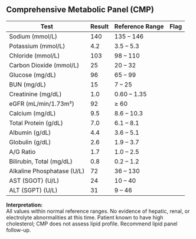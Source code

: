 ## Comprehensive Metabolic Panel (CMP)

| Test                      | Result  | Reference Range          | Flag  |
|----------------------------|---------|--------------------------|-------|
| Sodium (mmol/L)           | 140     | 135 – 146                |       |
| Potassium (mmol/L)        | 4.2     | 3.5 – 5.3                |       |
| Chloride (mmol/L)         | 103     | 98 – 110                 |       |
| Carbon Dioxide (mmol/L)   | 25      | 20 – 32                  |       |
| Glucose (mg/dL)           | 96      | 65 – 99                  |       |
| BUN (mg/dL)               | 15      | 7 – 25                   |       |
| Creatinine (mg/dL)        | 1.0     | 0.60 – 1.35              |       |
| eGFR (mL/min/1.73m²)      | 92      | ≥ 60                     |       |
| Calcium (mg/dL)           | 9.5     | 8.6 – 10.3               |       |
| Total Protein (g/dL)      | 7.0     | 6.1 – 8.1                |       |
| Albumin (g/dL)            | 4.4     | 3.6 – 5.1                |       |
| Globulin (g/dL)           | 2.6     | 1.9 – 3.7                |       |
| A/G Ratio                 | 1.7     | 1.0 – 2.5                |       |
| Bilirubin, Total (mg/dL)  | 0.8     | 0.2 – 1.2                |       |
| Alkaline Phosphatase (U/L)| 72      | 36 – 130                 |       |
| AST (SGOT) (U/L)          | 24      | 10 – 40                  |       |
| ALT (SGPT) (U/L)          | 31      | 9 – 46                   |       |

**Interpretation:**  
All values within normal reference ranges. No evidence of hepatic, renal, or electrolyte abnormalities at this time. Patient known to have high cholesterol; CMP does not assess lipid profile. Recommend lipid panel follow-up.